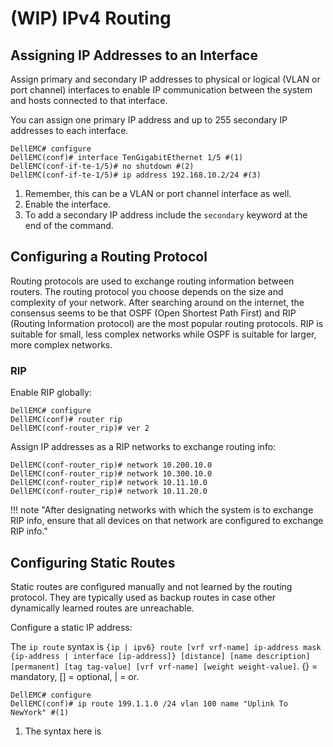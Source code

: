 # (WIP) IPv4 Routing

## Assigning IP Addresses to an Interface

Assign primary and secondary IP addresses to physical or logical (VLAN or port channel) interfaces to enable IP communication between the system and hosts connected to that interface. 

You can assign one primary IP address and up to 255 secondary IP addresses to each interface.

```shell
DellEMC# configure
DellEMC(conf)# interface TenGigabitEthernet 1/5 #(1)
DellEMC(conf-if-te-1/5)# no shutdown #(2)
DellEMC(conf-if-te-1/5)# ip address 192.168.10.2/24 #(3)
```

1. Remember, this can be a VLAN or port channel interface as well.
2. Enable the interface.
3. To add a secondary IP address include the `secondary` keyword at the end of the command.

## Configuring a Routing Protocol

Routing protocols are used to exchange routing information between routers. The routing protocol you choose depends on the size and complexity of your network. After searching around on the internet, the consensus seems to be that OSPF (Open Shortest Path First) and RIP (Routing Information protocol) are the most popular routing protocols. RIP is suitable for small, less complex networks while OSPF is suitable for larger, more complex networks. 

### RIP

Enable RIP globally:

```shell
DellEMC# configure
DellEMC(conf)# router rip
DellEMC(conf-router_rip)# ver 2
```

Assign IP addresses as a RIP networks to exchange routing info:

```shell
DellEMC(conf-router_rip)# network 10.200.10.0
DellEMC(conf-router_rip)# network 10.300.10.0
DellEMC(conf-router_rip)# network 10.11.10.0
DellEMC(conf-router_rip)# network 10.11.20.0
```

!!! note "After designating networks with which the system is to exchange RIP info, ensure that all devices on that network are configured to exchange RIP info."



## Configuring Static Routes

Static routes are configured manually and not learned by the routing protocol. They are typically used as backup routes in case other dynamically learned routes are unreachable.

Configure a static IP address:

The `ip route` syntax is `{ip | ipv6} route [vrf vrf-name] ip-address mask {ip-address | interface [ip-address]} [distance] [name description] [permanent] [tag tag-value] [vrf vrf-name] [weight weight-value]`. {} = mandatory, [] = optional, | = or.

```shell
DellEMC# configure
DellEMC(conf)# ip route 199.1.1.0 /24 vlan 100 name "Uplink To NewYork" #(1)

```

1. The syntax here is 